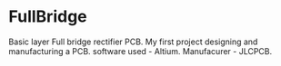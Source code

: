 # FullBridge
Basic layer Full bridge rectifier PCB. 
My first project designing and manufacturing a PCB. 
software used - Altium. 
Manufacurer - JLCPCB. 
